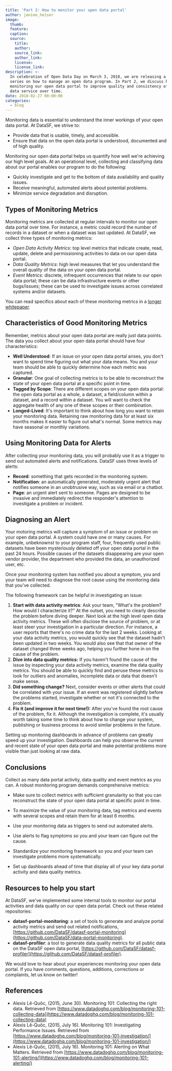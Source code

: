 ```yaml
---
title: 'Part 2: How to monitor your open data portal'
author: janine_heiser
image:
  thumb:
  feature:
  caption:
  source:
    title:
    author:
    source_link:
    author_link:
    license:
    license_link:
description: >-
  In celebration of Open Data Day on March 3, 2018, we are releasing a 4 part
  series on how to manage an open data program. In Part 2, we discuss how we're
  monitoring our open data portal to improve quality and consistency of the open
  data service over time.
date: 2018-02-27 00:00:00
categories:
  - blog
---
```


Monitoring data is essential to understand the inner workings of your open data portal. At DataSF, we strive to:

* Provide data that is usable, timely, and accessible.
* Ensure that data on the open data portal is understood, documented and of high quality.

Monitoring our open data portal helps us quantify how well we're achieving our high level goals. At an operational level, collecting and classifying data about our portal enables our program to do the following:

* Quickly investigate and get to the bottom of data availability and quality issues.
* Receive meaningful, automated alerts about potential problems.
* Minimize service degradation and disruption.

## Types of Monitoring Metrics

Monitoring metrics are collected at regular intervals to monitor our open data portal over time. For instance, a metric could record the number of records in a dataset or when a dataset was last updated. At DataSF, we collect three types of monitoring metrics:

* *Open Data Activity Metrics*: top level metrics that indicate create, read, update, delete and permissioning activities to data on our open data portal.
* *Data Quality Metrics*: high level measures that let you understand the overall quality of the data on your open data portal.
* *Event Metrics*: discrete, infrequent occurrences that relate to our open data portal; these can be data infrastructure events or other bugs/issues; these can be used to investigate issues across correlated systems and/or datasets.

You can read specifics about each of these monitoring metrics in a [longer whitepaper](https://docs.google.com/document/d/1BKHuxtOr0uZMlejgqnUZt-BoVaZ52VBDxXpdFXzLpTU/edit?usp=sharing).

## Characteristics of Good Monitoring Metrics

Remember, metrics about your open data portal are really just data points. The data you collect about your open data portal should have four characteristics:

* **Well Understood**: If an issue on your open data portal arises, you don't want to spend time figuring out what your data means. You and your team should be able to quickly determine how each metric was captured.
* **Granular**: One goal of collecting metrics is to be able to reconstruct the state of your open data portal at a specific point in time.
* **Tagged by Scope**: There are different scopes on your open data portal: the open data portal as a whole, a dataset, a field/column within a dataset, and a record within a dataset. You will want to check the aggregate health of any one of these scopes or their combination.
* **Longed-Lived**: It's important to think about how long you want to retain your monitoring data. Retaining raw monitoring data for at least six months makes it easier to figure out what's normal. Some metrics may have seasonal or monthly variations.

## Using Monitoring Data for Alerts

After collecting your monitoring data, you will probably use it as a trigger to send out automated alerts and notifications. DataSF uses three levels of alerts:

* **Record**: something that gets recorded in the monitoring system.
* **Notification**: an automatically generated, moderately urgent alert that notifies someone in an unobtrusive way, such as via email or a chatbot.
* **Page**: an urgent alert sent to someone. Pages are designed to be invasive and immediately redirect the responder's attention to investigate a problem or incident.

## Diagnosing an Alert

Your motoring metrics will capture a symptom of an issue or problem on your open data portal. A system could have one or many causes. For example, unbeknownst to your program staff, four, frequently used public datasets have been mysteriously deleted off your open data portal in the past 24 hours. Possible causes of the datasets disappearing are your open vendor provider, the department who provided the data, an unauthorized user, etc.

Once your monitoring system has notified you about a symptom, you and your team will need to diagnose the root cause using the monitoring data that you've collected.

The following framework can be helpful in investigating an issue:

1. **Start with data activity metrics**: Ask your team, "What's the problem? How would I characterize it?" At the outset, you need to clearly describe the problem before diving deeper. Next look at the high level open data activity metrics. These will often disclose the source of problem, or at least steer your investigation in a particular direction. For instance, a user reports that there's no crime data for the last 2 weeks. Looking at your data activity metrics, you would quickly see that the dataset hadn't been updated in two weeks. You would also see that that owner of the dataset changed three weeks ago, helping you further hone in on the cause of the problem.
2. **Dive into data quality metrics:** If you haven't found the cause of the issue by inspecting your data activity metrics, examine the data quality metrics. You should be able to quickly find and peruse these metrics to look for outliers and anomalies, incomplete data or data that doesn't make sense.
3. **Did something change?** Next, consider events or other alerts that could be correlated with your issue. If an event was registered slightly before the problems started, investigate whether or not it's connected to the problem.
4. **Fix it (and improve it for next time!):** After you've found the root cause of the problem, fix it. Although the investigation is complete, it's usually worth taking some time to think about how to change your system, publishing or business process to avoid similar problems in the future.

Setting up monitoring dashboards in advance of problems can greatly speed up your investigation. Dashboards can help you observe the current and recent state of your open data portal and make potential problems more visible than just looking at raw data.

## Conclusions

Collect as many data portal activity, data quality and event metrics as you can. A robust monitoring program demands comprehensive metrics:

* Make sure to collect metrics with sufficient granularity so that you can reconstruct the state of your open data portal at specific point in time.
* To maximize the value of your monitoring data, tag metrics and events with several scopes and retain them for at least 6 months.
* Use your monitoring data as triggers to send out automated alerts.
* Use alerts to flag symptoms so you and your team can figure out the cause.

* Standardize your monitoring framework so you and your team can investigate problems more systematically.

* Set up dashboards ahead of time that display all of your key data portal activity and data quality metrics.

## Resources to help you start

At DataSF, we've implemented some internal tools to monitor our portal activities and data quality on our open data portal. Check out these related repositories:

* **datasf-portal-monitoring**: a set of tools to generate and analyze portal activity metrics and send out related notifications, [https://github.com/DataSF/datasf-portal-monitoring](https://github.com/DataSF/data-portal-monitoring).
* **datasf-profiler**: a tool to generate data quality metrics for all public data on the DataSF open data portal, [https://github.com/DataSF/datasf-profiler](https://github.com/DataSF/datasf-profiler).

We would love to hear about your experiences monitoring your open data portal. If you have comments, questions, additions, corrections or complaints, let us know on twitter!

## References

* Alexis L&ecirc;-Qu&ocirc;c, (2015, June 30). Monitoring 101: Collecting the right data. Retrieved from [https://www.datadoghq.com/blog/monitoring-101-collecting-data](https://www.datadoghq.com/blog/monitoring-101-collecting-data)
* Alexis L&ecirc;-Qu&ocirc;c, (2015, July 16). Monitoring 101: Investigating Performance Issues. Retrieved from [https://www.datadoghq.com/blog/monitoring-101-investigation/](https://www.datadoghq.com/blog/monitoring-101-investigation/)
* Alexis L&ecirc;-Qu&ocirc;c, (2015, July 16). Monitoring 101: Alerting on What Matters. Retrieved from [https://www.datadoghq.com/blog/monitoring-101-alerting/](https://www.datadoghq.com/blog/monitoring-101-alerting/)